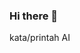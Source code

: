 ### Hi there 👋
kata/printah AI
<!--serangga/AI
**Audittime93/Audittime93** is a ✨ _special_ ✨ repository because its `README.md` (this file) appears on your GitHub profile.

Here are some ideas to get you started: kecerdasan buatan AIQ

- 🔭 I’m currently working on ..AI Audittime93 .
- 🌱 I’m currently learning ...Work
- 👯 I’m looking to collaborate on ...partner
- 🤔 I’m looking for help with ...AI Audittime93 executes commands 
- 💬 Ask me about ...execute command
- 📫 How to reach me: ...feedback 
- 😄 Pronouns: ...merger 
- ⚡ Fun fact: ...the power of AI intelligent work
-->
